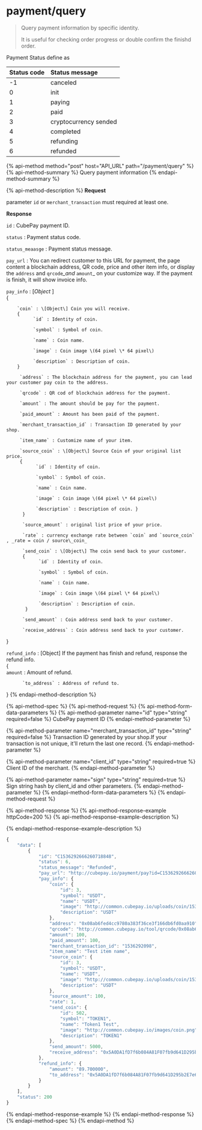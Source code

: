 # payment/query

> Query payment information by specific identity.
>
> It is useful for checking order progress or double confirm the finishd order.

Payment Status define as

| Status code | Status message |
| :--- | :--- |
| -1 | canceled |
| 0 | init |
| 1 | paying |
| 2 | paid |
| 3 | cryptocurrency sended |
| 4 | completed |
| 5 | refunding |
| 6 | refunded |

{% api-method method="post" host="API\_URL" path="/payment/query" %}
{% api-method-summary %}
Query payment information
{% endapi-method-summary %}

{% api-method-description %}
**Request**  
  
parameter `id` or `merchant_transaction` must required at least one.  
  
**Response**  
  
`id` : CubePay payment ID.  
  
`status` : Payment status code.  
  
`status_meaasge` : Payment status message.  
  
`pay_url` : You can redirect customer to this URL for payment, the page content a blockchain address, QR code, price and other item info, or display the `address` and `qrcode`_\_and_ `amount`\_ on your customize way. If the payment is finish, it will show invoice info.  
  
`pay_info` : \[_Object_ \]  
 {  
  
        `coin` : \[Object\] Coin you will receive.  
        {  
              `id` : Identity of coin.   
  
              `symbol` : Symbol of coin.   
  
              `name` : Coin name.   
  
              `image` : Coin image \(64 pixel \* 64 pixel\)   
  
              `description` : Description of coin.  
        }  
  
         `address` : The blockchain address for the payment, you can lead your customer pay coin to the address.   
  
         `qrcode` : QR cod of blockchain address for the payment.   
  
         `amount` : The amount should be pay for the payment.   
  
         `paid_amount` : Amount has been paid of the payment.  
   
         `merchant_transaction_id` : Transaction ID generated by your shop.  
  
         `item_name` : Customize name of your item.  
  
         `source_coin` : \[Object\] Source Coin of your original list price.   
         {   
               `id` : Identity of coin.   
  
               `symbol` : Symbol of coin.   
  
               `name` : Coin name.   
  
               `image` : Coin image \(64 pixel \* 64 pixel\)   
  
               `description` : Description of coin. }  
          }  
  
          `source_amount` : original list price of your price.   
  
          `rate` : currency exchange rate between `coin` and `source_coin` , _rate = coin / source\_coin_  
  
          `send_coin` : \[Object\] The coin send back to your customer.  
          {   
                `id` : Identity of coin.   
  
                `symbol` : Symbol of coin.   
  
                `name` : Coin name.   
  
                `image` : Coin image \(64 pixel \* 64 pixel\)   
  
                `description` : Description of coin.   
           }   
  
          `send_amount` : Coin address send back to your customer.   
  
          `receive_address` : Coin address send back to your customer.  
}  
  
`refund_info` : \[Object\] If the payment has finish and refund, response the refund info.   
{   
          `amount` : Amount of refund.   
  
          `to_address` : Address of refund to.   
}
{% endapi-method-description %}

{% api-method-spec %}
{% api-method-request %}
{% api-method-form-data-parameters %}
{% api-method-parameter name="id" type="string" required=false %}
CubePay payment ID
{% endapi-method-parameter %}

{% api-method-parameter name="merchant\_transaction\_id" type="string" required=false %}
Transaction ID generated by your shop.If your transaction is not unique, it'll return the last one record.
{% endapi-method-parameter %}

{% api-method-parameter name="client\_id" type="string" required=true %}
Client ID of the merchant.
{% endapi-method-parameter %}

{% api-method-parameter name="sign" type="string" required=true %}
Sign string hash by client\_id and other parameters.
{% endapi-method-parameter %}
{% endapi-method-form-data-parameters %}
{% endapi-method-request %}

{% api-method-response %}
{% api-method-response-example httpCode=200 %}
{% api-method-response-example-description %}

{% endapi-method-response-example-description %}

```javascript
{
    "data": [
        {
            "id": "C1536292666260718848",
            "status": 6,
            "status_message": "Refunded",
            "pay_url": "http://cubepay.io/payment/pay?id=C1536292666260718848",
            "pay_info": {
                "coin": {
                    "id": 3,
                    "symbol": "USDT",
                    "name": "USDT",
                    "image": "http://common.cubepay.io/uploads/coin/1534500017.png",
                    "description": "USDT"
                },
                "address": "0x08ab6fed4cc9780a383f36ce3f166db6fd0aa910",
                "qrcode": "http://common.cubepay.io/tool/qrcode/0x08ab6fed4cc9780a383f36ce3f166db6fd0aa910.png",
                "amount": 100,
                "paid_amount": 100,
                "merchant_transaction_id": "1536292098",
                "item_name": "Test item name",
                "source_coin": {
                    "id": 3,
                    "symbol": "USDT",
                    "name": "USDT",
                    "image": "http://common.cubepay.io/uploads/coin/1534500017.png",
                    "description": "USDT"
                },
                "source_amount": 100,
                "rate": 1,
                "send_coin": {
                    "id": 502,
                    "symbol": "TOKEN1",
                    "name": "Token1 Test",
                    "image": "http://common.cubepay.io/images/coin.png",
                    "description": "TOKEN1"
                },
                "send_amount": 5000,
                "receive_address": "0x5A0DA1fD7f6b084A81F07fb9d641D295b2E7e669"
            },
            "refund_info": {
                "amount": "89.700000",
                "to_address": "0x5A0DA1fD7f6b084A81F07fb9d641D295b2E7e669"
            }
        }
    ],
    "status": 200
}
```
{% endapi-method-response-example %}
{% endapi-method-response %}
{% endapi-method-spec %}
{% endapi-method %}

